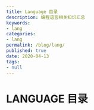 ```yaml
---
title: Language 目录
description: 编程语言相关知识汇总
keywords:
- lang
categories:
- lang
permalink: /blog/lang/
published: true
date: 2020-04-13
tags:
- null
---
```


# LANGUAGE 目录




